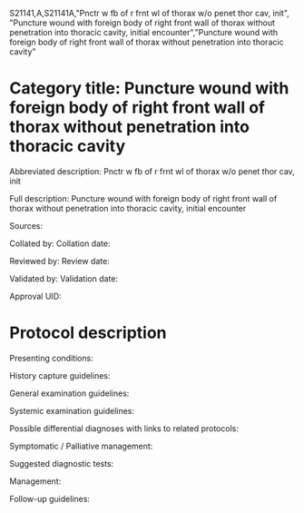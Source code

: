 S21141,A,S21141A,"Pnctr w fb of r frnt wl of thorax w/o penet thor cav, init", "Puncture wound with foreign body of right front wall of thorax without penetration into thoracic cavity, initial encounter","Puncture wound with foreign body of right front wall of thorax without penetration into thoracic cavity"
# Category title: Puncture wound with foreign body of right front wall of thorax without penetration into thoracic cavity

Abbreviated description: Pnctr w fb of r frnt wl of thorax w/o penet thor cav, init

Full description: Puncture wound with foreign body of right front wall of thorax without penetration into thoracic cavity, initial encounter

Sources:

Collated by:
Collation date:

Reviewed by:
Review date:

Validated by:
Validation date:

Approval UID:

# Protocol description

Presenting conditions:

History capture guidelines:

General examination guidelines:

Systemic examination guidelines:

Possible differential diagnoses with links to related protocols:

Symptomatic / Palliative management:

Suggested diagnostic tests:

Management:

Follow-up guidelines:
